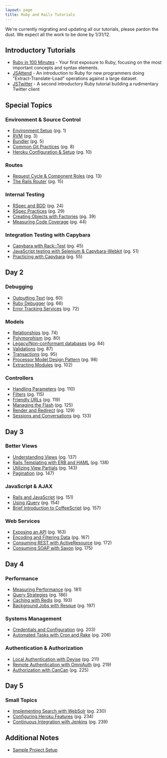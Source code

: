```yaml
---
layout: page
title: Ruby and Rails Tutorials
---
```


<div class="note">
  We're currently migrating and updating all our tutorials,
  please pardon the dust. We expect all the work to be done by
  1/31/12.
</div>

## Introductory Tutorials

* [Ruby in 100 Minutes](level_1/ruby_in_100_minutes.html) - Your first exposure to Ruby, focusing on the most important concepts and syntax elements.
* [JSAttend](level_1/jsattend.html) - An introduction to Ruby for new programmers doing "Extract-Translate-Load" operations against a large dataset.
* [JSTwitter](level_1/jstwitter.html) - A second introductory Ruby tutorial building a rudimentary Twitter client

## Special Topics

###	Environment & Source Control

* [Environment Setup](environment/environment.html) (pg. 1)
* [RVM](environment/rvm.html) (pg. 3)
* [Bundler](environment/bundler.html) (pg. 5)
* [Common Git Practices](environment/git_strategy.html) (pg. 8)
* [Heroku Configuration & Setup](environment/heroku.html) (pg. 10)

###	Routes

* [Request Cycle & Component Roles](routes/request_cycle.html) (pg. 13)
* [The Rails Router](routes/router.html) (pg. 15)

###	Internal Testing

* [RSpec and BDD](internal_testing/rspec_and_bdd.html) (pg. 24)
* [RSpec Practices](internal_testing/rspec_practices.html) (pg. 29)
* [Creating Objects with Factories](internal_testing/factories.html) (pg. 39)
* [Measuring Code Coverage](internal_testing/code_coverage.html) (pg. 44)

###	Integration Testing with Capybara

* [Capybara with Rack::Test](capybara/capybara_with_rack_test.html) (pg. 45)
* [JavaScript testing with Selenium & Capybara-Webkit](capybara/capybara_with_selenium_and_webkit.html) (pg. 51)
* [Practicing with Capybara](capybara/capybara_practice.html) (pg. 55)

## Day 2

###	Debugging

* [Outputting Text](debugging/outputting_text.html) (pg. 60)
* [Ruby Debugger](debugging/debugger.html) (pg. 66)
* [Error Tracking Services](debugging/error_services.html) (pg. 72)

###	Models

* [Relationships](models/relationships.html) (pg. 74)
* [Polymorphism](models/polymorphism.html) (pg. 80)
* [Legacy/Non-conformant databases](models/legacy_databases.html) (pg. 84)
* [Validations](models/validations.html) (pg. 87)
* [Transactions](models/transactions.html) (pg. 95)
* [Processor Model Design Pattern](models/processor_models.html) (pg. 98)
* [Extracting Modules](models/modules.html) (pg. 102)

###	Controllers

* [Handling Parameters](controllers/parameters.html) (pg. 110)
* [Filters](controllers/filters.html) (pg. 115)
* [Friendly URLs](controllers/friendly-urls.html) (pg. 119)
* [Managing the Flash](controllers/flash.html) (pg. 125)
* [Render and Redirect](controllers/render_and_redirect.html) (pg. 129)
* [Sessions and Conversations](controllers/sessions_and_conversations.html) (pg. 133)

## Day 3

###	Better Views

* [Understanding Views](better_views/understanding_views.html) (pg. 137)
* [Rails Templating with ERB and HAML](better_views/erb_and_haml.html) (pg. 138)
* [Utilizing View Partials](better_views/view_partials.html) (pg. 143)
* [Pagination](better_views/pagination.html) (pg. 147)

###	JavaScript & AJAX

* [Rails and JavaScript](javascript/rails_and_javascript.html) (pg. 151)
* [Using jQuery](javascript/jquery.html) (pg. 154)
* [Brief Introduction to CoffeeScript](javascript/coffeescript.html)  (pg. 157)

###	Web Services

* [Exposing an API](web_services/api.html)  (pg. 163)
* [Encoding and Filtering Data](web_services/encoding_and_filtering.html) (pg. 167)
* [Consuming REST with ActiveResource](web_services/active_resource.html) (pg. 172)
* [Consuming SOAP with Savon](web_services/soap.html) (pg. 175)

## Day 4

### Performance

* [Measuring Performance](performance/measuring.html) (pg. 181)
* [Query Strategies](performance/queries.html) (pg. 186)
* [Caching with Redis](performance/caching.html) (pg. 193)
* [Background Jobs with Resque](performance/background_jobs.html) (pg. 197)

### Systems Management

* [Credentials and Configuration](systems/credentials_and_configuration.html)  (pg. 203)
* [Automated Tasks with Cron and Rake](systems/automation.html)  (pg. 206)

### Authentication & Authorization

* [Local Authentication with Devise](auth/local_authentication.html) (pg. 211)
* [Remote Authentication with OmniAuth](auth/remote_authentication.html) (pg. 219)
* [Authorization with CanCan](auth/authorization.html) (pg. 225)

## Day 5

###	Small Topics

* [Implementing Search with WebSolr](topics/search.html) (pg. 230)
* [Configuring Heroku Features](topics/heroku.html) (pg. 234) 
* [Continuous Integration with Jenkins](topics/continuous_integration.html) (pg. 239)

## Additional Notes

* [Sample Project Setup](topics/sample_project.html)
